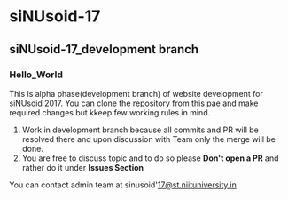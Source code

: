 # siNUsoid-17

## siNUsoid-17_development branch

### Hello_World




This is alpha phase(development branch) of website development for siNUsoid 2017. You can clone the repository from this pae and make required changes but kkeep few working rules in mind.

1. Work in development branch because all commits and PR will be resolved there and upon discussion with Team only the merge will be done.
2. You are free to discuss topic and to do so please **Don't open a PR** and rather do it under **Issues Section**

You can contact admin team at sinusoid'17@st.niituniversity.in
